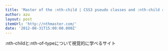 ```yaml
---
title: 'Master of the :nth-child | CSS3 pseudo classes and :nth-child ranges'
author: azu
layout: post
itemUrl: 'http://nthmaster.com/'
date: '2012-08-31T15:00:00.000Z'
---
```

:nth-childと:nth-of-typeについて視覚的に学べるサイト
